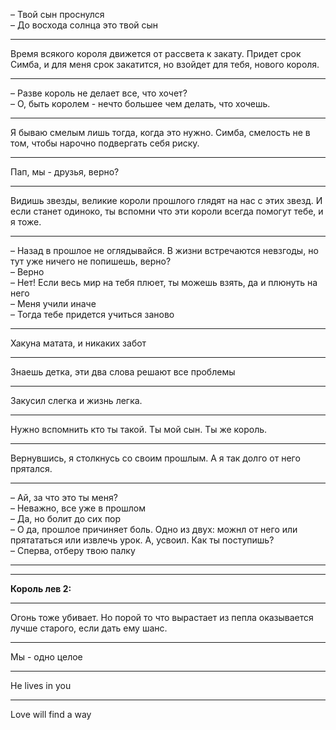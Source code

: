 &ndash; Твой сын проснулся  
&ndash; До восхода солнца это твой сын
***
Время всякого короля движется от рассвета к закату. Придет срок Симба, и для меня срок закатится, но взойдет для тебя, нового короля.
***
&ndash; Разве король не делает все, что хочет?  
&ndash; О, быть королем - нечто большее чем делать, что хочешь.
***
Я бываю смелым лишь тогда, когда это нужно. Симба, смелость не в том, чтобы нарочно подвергать себя риску.
***
Пап, мы - друзья, верно?
***
Видишь звезды, великие короли прошлого глядят на нас с этих звезд. И если станет одиноко, ты вспомни что эти короли всегда помогут тебе, и я тоже.
***
&ndash; Назад в прошлое не оглядывайся. В жизни встречаются невзгоды, но тут уже ничего не попишешь, верно?  
&ndash; Верно  
&ndash; Нет! Если весь мир на тебя плюет, ты можешь взять, да и плюнуть на него  
&ndash; Меня учили иначе  
&ndash; Тогда тебе придется учиться заново  
***
Хакуна матата, и никаких забот
***
Знаешь детка, эти два слова решают все проблемы
***
Закусил слегка и жизнь легка.
***
Нужно вспомнить кто ты такой. Ты мой сын. Ты же король.
***
Вернувшись, я столкнусь со своим прошлым. А я так долго от него прятался.
***
&ndash; Ай, за что это ты меня?  
&ndash; Неважно, все уже в прошлом  
&ndash; Да, но болит до сих пор  
&ndash; О да, прошлое причиняет боль. Одно из двух: можнл от него или прятататься или извлечь урок. А, усвоил. Как ты поступишь?  
&ndash; Сперва, отберу твою палку  
***
***
**Король лев 2:**
***
Огонь тоже убивает. Но порой то что вырастает из пепла оказывается лучше старого, если дать ему шанс.
***
Мы - одно целое
***
He lives in you
***
Love will find a way
